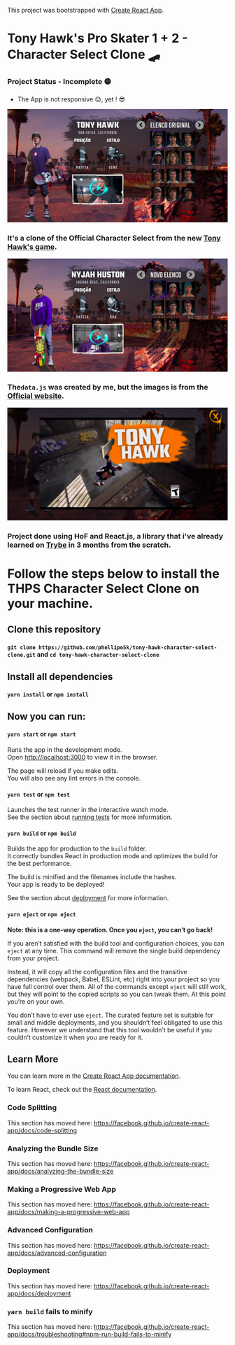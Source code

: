 This project was bootstrapped with [Create React App](https://github.com/facebook/create-react-app).

# Tony Hawk's Pro Skater 1 + 2 - Character Select Clone :skateboard:

### Project Status - Incomplete :yellow_circle: 
- The App is not responsive :sweat:, yet ! :sunglasses:

![Image of Character Select](https://github.com/phellipe5k/tony-hawk-character-select-clone/blob/master/Captura%20de%20tela%20de%202020-09-16%2023-28-47.png)

### It's a clone of the Official Character Select from the new [Tony Hawk's game](https://www.tonyhawkthegame.com/br/pt/buy?cid=pgo_thpslaunch_kwthps_61701449_br).

![Image of Character Select 2](https://github.com/phellipe5k/tony-hawk-character-select-clone/blob/master/Captura%20de%20tela%20de%202020-09-16%2023-29-05.png)

### The`data.js` was created by me, but the images is from the [Official website](https://www.tonyhawkthegame.com/br/pt/buy?cid=pgo_thpslaunch_kwthps_61701449_br).

![Image of Character Select 3](https://github.com/phellipe5k/tony-hawk-character-select-clone/blob/master/Captura%20de%20tela%20de%202020-09-16%2023-23-48.png)

### Project done using HoF and React.js, a library that i've already learned on [Trybe](https://www.betrybe.com/) in 3 months from the scratch.

# Follow the steps below to install the THPS Character Select Clone on your machine.

## Clone this repository
#### `git clone https://github.com/phellipe5k/tony-hawk-character-select-clone.git` and `cd tony-hawk-character-select-clone`

## Install all dependencies
#### `yarn install` or `npm install`

## Now you can run:
#### `yarn start` or `npm start`

Runs the app in the development mode.<br />
Open [http://localhost:3000](http://localhost:3000) to view it in the browser.

The page will reload if you make edits.<br />
You will also see any lint errors in the console.

#### `yarn test` or `npm test`

Launches the test runner in the interactive watch mode.<br />
See the section about [running tests](https://facebook.github.io/create-react-app/docs/running-tests) for more information.

#### `yarn build` or `npm build`

Builds the app for production to the `build` folder.<br />
It correctly bundles React in production mode and optimizes the build for the best performance.

The build is minified and the filenames include the hashes.<br />
Your app is ready to be deployed!

See the section about [deployment](https://facebook.github.io/create-react-app/docs/deployment) for more information.

#### `yarn eject` or `npm eject`

**Note: this is a one-way operation. Once you `eject`, you can’t go back!**

If you aren’t satisfied with the build tool and configuration choices, you can `eject` at any time. This command will remove the single build dependency from your project.

Instead, it will copy all the configuration files and the transitive dependencies (webpack, Babel, ESLint, etc) right into your project so you have full control over them. All of the commands except `eject` will still work, but they will point to the copied scripts so you can tweak them. At this point you’re on your own.

You don’t have to ever use `eject`. The curated feature set is suitable for small and middle deployments, and you shouldn’t feel obligated to use this feature. However we understand that this tool wouldn’t be useful if you couldn’t customize it when you are ready for it.

## Learn More

You can learn more in the [Create React App documentation](https://facebook.github.io/create-react-app/docs/getting-started).

To learn React, check out the [React documentation](https://reactjs.org/).

### Code Splitting

This section has moved here: https://facebook.github.io/create-react-app/docs/code-splitting

### Analyzing the Bundle Size

This section has moved here: https://facebook.github.io/create-react-app/docs/analyzing-the-bundle-size

### Making a Progressive Web App

This section has moved here: https://facebook.github.io/create-react-app/docs/making-a-progressive-web-app

### Advanced Configuration

This section has moved here: https://facebook.github.io/create-react-app/docs/advanced-configuration

### Deployment

This section has moved here: https://facebook.github.io/create-react-app/docs/deployment

### `yarn build` fails to minify

This section has moved here: https://facebook.github.io/create-react-app/docs/troubleshooting#npm-run-build-fails-to-minify
